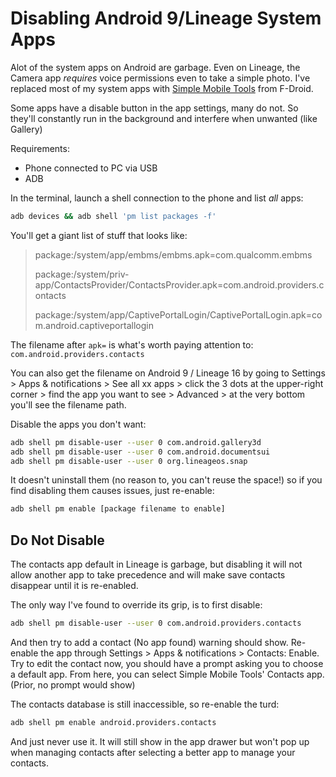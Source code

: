 # Disabling Android 9/Lineage System Apps

Alot of the system apps on Android are garbage. Even on Lineage, the Camera app _requires_ voice permissions even to take a simple photo.
I've replaced most of my system apps with [Simple Mobile Tools](https://www.simplemobiletools.com/) from F-Droid.

Some apps have a disable button in the app settings, many do not. So they'll constantly run in the background and interfere when unwanted (like Gallery)

Requirements:

- Phone connected to PC via USB
- ADB

In the terminal, launch a shell connection to the phone and list _all_ apps:

```bash
adb devices && adb shell 'pm list packages -f'
```

You'll get a giant list of stuff that looks like:

> package:/system/app/embms/embms.apk=com.qualcomm.embms
>
> package:/system/priv-app/ContactsProvider/ContactsProvider.apk=com.android.providers.contacts
>
> package:/system/app/CaptivePortalLogin/CaptivePortalLogin.apk=com.android.captiveportallogin

The filename after `apk=` is what's worth paying attention to: `com.android.providers.contacts`

You can also get the filename on Android 9 / Lineage 16 by going to Settings > Apps & notifications > See all xx apps > click the 3 dots at the upper-right corner > find the app you want to see > Advanced > at the very bottom you'll see the filename path.

Disable the apps you don't want:

```bash
adb shell pm disable-user --user 0 com.android.gallery3d
adb shell pm disable-user --user 0 com.android.documentsui
adb shell pm disable-user --user 0 org.lineageos.snap
```

It doesn't uninstall them (no reason to, you can't reuse the space!) so if you find disabling them causes issues, just re-enable:

```bash
adb shell pm enable [package filename to enable]
```

## Do Not Disable

The contacts app default in Lineage is garbage, but disabling it will not allow another app to take precedence and will make save contacts disappear until it is re-enabled.

The only way I've found to override its grip, is to first disable:

```bash
adb shell pm disable-user --user 0 com.android.providers.contacts
```

And then try to add a contact (No app found) warning should show. Re-enable the app through Settings > Apps & notifications > Contacts: Enable. Try to edit the contact now, you should have a prompt asking you to choose a default app. From here, you can select Simple Mobile Tools' Contacts app. (Prior, no prompt would show)

The contacts database is still inaccessible, so re-enable the turd:

```bash
adb shell pm enable android.providers.contacts
```

And just never use it. It will still show in the app drawer but won't pop up when managing contacts after selecting a better app to manage your contacts.
